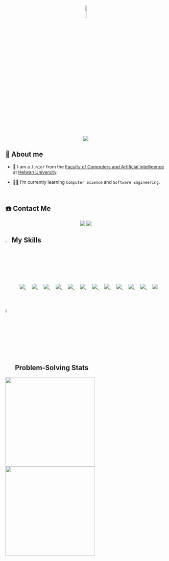 <h1 align="center"><img src="https://media.giphy.com/media/hvRJCLFzcasrR4ia7z/giphy.gif" width="10%"></h1>

<p align="center">
    <a href="https://git.io/typing-svg"><img
            src="https://readme-typing-svg.demolab.com?font=Fira+Code&weight=900&size=25&pause=1000&center=true&vCenter=true&random=true&width=600&height=100&lines=Computer+Science+Student;Competitive+Programmer;Software+Engineer"/></a>
</p>


## 🌟 About me

- 🏫 I am a `Junior` from the [Faculty of Computers and Artificial
Intelligence](https://www.helwan.edu.eg/en/faculty-of-computers-and-artificial-intelligence/) at [Helwan
University](https://www.helwan.edu.eg/).

- 👨‍🎓 I’m currently learning `Computer Science` and `Software Engineering`.

<br>

## ☎️ Contact Me

<p align="center">
    <a href="mailto:ziad.ashraf.cs@gmail.com"><img
            src="https://img.shields.io/badge/gmail-%23EA4335.svg?style=for-the-badge&logo=gmail&logoColor=white"/></a>
    <a href="https://www.linkedin.com/in/ziad-ashraf-59a3772a4/">
        <img
            src="https://img.shields.io/badge/linkedin-%230A66C2.svg?style=for-the-badge&logo=linkedin&logoColor=white"/></a>
</p>



## <img src="https://media2.giphy.com/media/QssGEmpkyEOhBCb7e1/giphy.gif?cid=ecf05e47a0n3gi1bfqntqmob8g9aid1oyj2wr3ds3mg700bl&rid=giphy.gif" width="3%"> My Skills

<p align="center">
    &emsp;
    <a href="#">
        <img src="https://img.shields.io/badge/C%20-%232370ED.svg?style=for-the-badge&logo=c&logoColor=white">
    </a>
    &emsp;
    <a href="#">
        <img src="https://img.shields.io/badge/C++%20-%2300599C.svg?style=for-the-badge&logo=c%2B%2B&logoColor=white">
    </a>
    &emsp;
    <a href="#">
        <img src="https://img.shields.io/badge/Python%20-%2314354C.svg?style=for-the-badge&logo=python&logoColor=white">
    </a>
    &emsp;
    <a href="#">
        <img src="https://img.shields.io/badge/HTML5%20-%23E34F26.svg?style=for-the-badge&logo=html5&logoColor=white">
    </a>
    &emsp;
    <a href="#">
        <img src="https://img.shields.io/badge/CSS%20-%231572B6.svg?style=for-the-badge&logo=css3&logoColor=white">
    </a>
    &emsp;
    <a href="#">
        <img src="https://img.shields.io/badge/Git%20-%23F05033.svg?style=for-the-badge&logo=git&logoColor=white">
    </a>
    &emsp;
    <a href="#">
        <img src="https://img.shields.io/badge/github-%23181717.svg?style=for-the-badge&logo=github&logoColor=white">
    </a>
    &emsp;
    <a href="#">
        <img src="https://img.shields.io/badge/Visual%20Studio%20Code-0078d7.svg?style=for-the-badge&logo=visual-studio-code&logoColor=white">
    </a>
    &emsp;
    <a href="#">
        <img src="https://img.shields.io/badge/jetbrains-%23000000.svg?style=for-the-badge&logo=jetbrains&logoColor=white">
    </a>
    &emsp;
    <a href="https://codeforces.com/profile/Z.I.A.D">
        <img src="https://img.shields.io/badge/codeforces%20-%231F8ACB.svg?style=for-the-badge&logo=codeforces&logoColor=white">
    </a>
         &emsp;
    <a href="https://leetcode.com/Eng_Ziad77/">
        <img src="https://img.shields.io/badge/LeetCode%20-%23000000.svg?style=for-the-badge&logo=LeetCode&logoColor=white">
    </a>
    &emsp;
    <a href="#">
        <img src="https://img.shields.io/badge/Windows-0078D6?style=for-the-badge&logo=windows&logoColor=white">
    </a>
</p>

<br>

## <img src="https://media1.giphy.com/media/v1.Y2lkPTc5MGI3NjExYzFhYzJkMmQ2MWQ3ZGY3MDhjZTE3MDI2Mzk3NzE1OWQyZTRlMmYwMCZjdD1z/iY8CRBdQXODJSCERIr/giphy.gif" width=5% valign="bottom"> Problem-Solving Stats
<p float="left">
<img height="280em" src="https://leetcard.jacoblin.cool/Z_I_A_D7?ext=heatmap" />
<img height="280em" src="https://codeforces-readme-stats.vercel.app/api/card?username=Z.I.A.D" />
</p>

